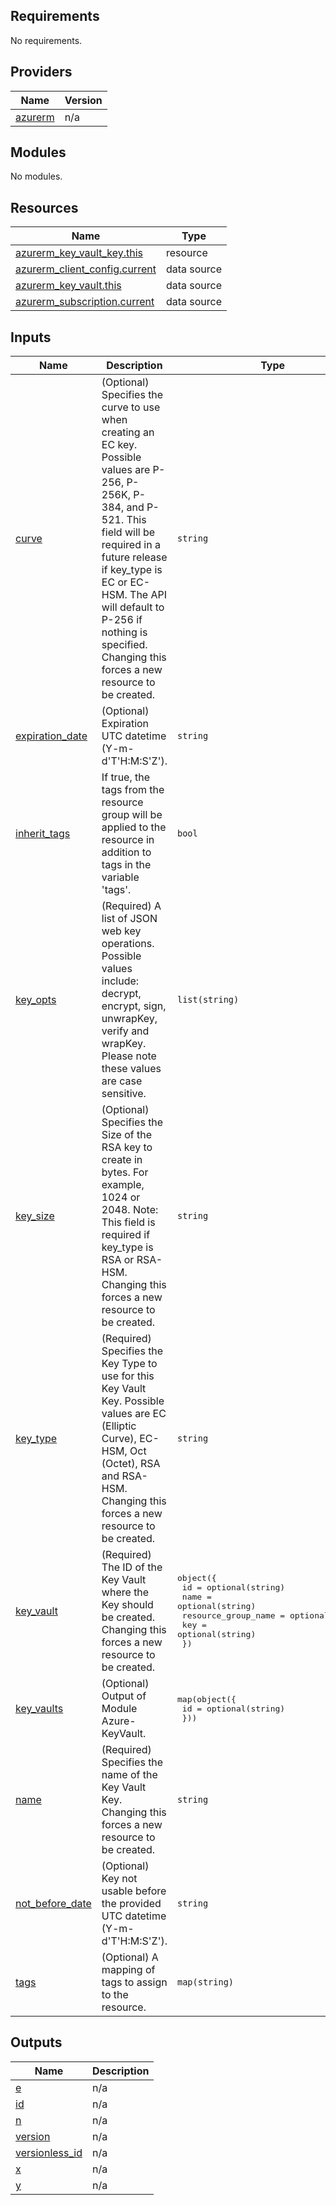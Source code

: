 <!-- BEGIN_TF_DOCS -->
## Requirements

No requirements.

## Providers

| Name | Version |
|------|---------|
| <a name="provider_azurerm"></a> [azurerm](#provider\_azurerm) | n/a |

## Modules

No modules.

## Resources

| Name | Type |
|------|------|
| [azurerm_key_vault_key.this](https://registry.terraform.io/providers/hashicorp/azurerm/latest/docs/resources/key_vault_key) | resource |
| [azurerm_client_config.current](https://registry.terraform.io/providers/hashicorp/azurerm/latest/docs/data-sources/client_config) | data source |
| [azurerm_key_vault.this](https://registry.terraform.io/providers/hashicorp/azurerm/latest/docs/data-sources/key_vault) | data source |
| [azurerm_subscription.current](https://registry.terraform.io/providers/hashicorp/azurerm/latest/docs/data-sources/subscription) | data source |

## Inputs

| Name | Description | Type | Default | Required |
|------|-------------|------|---------|:--------:|
| <a name="input_curve"></a> [curve](#input\_curve) | (Optional) Specifies the curve to use when creating an EC key. Possible values are P-256, P-256K, P-384, and P-521. This field will be required in a future release if key\_type is EC or EC-HSM. The API will default to P-256 if nothing is specified. Changing this forces a new resource to be created. | `string` | `null` | no |
| <a name="input_expiration_date"></a> [expiration\_date](#input\_expiration\_date) | (Optional) Expiration UTC datetime (Y-m-d'T'H:M:S'Z'). | `string` | `null` | no |
| <a name="input_inherit_tags"></a> [inherit\_tags](#input\_inherit\_tags) | If true, the tags from the resource group will be applied to the resource in addition to tags in the variable 'tags'. | `bool` | `false` | no |
| <a name="input_key_opts"></a> [key\_opts](#input\_key\_opts) | (Required) A list of JSON web key operations. Possible values include: decrypt, encrypt, sign, unwrapKey, verify and wrapKey. Please note these values are case sensitive. | `list(string)` | n/a | yes |
| <a name="input_key_size"></a> [key\_size](#input\_key\_size) | (Optional) Specifies the Size of the RSA key to create in bytes. For example, 1024 or 2048. Note: This field is required if key\_type is RSA or RSA-HSM. Changing this forces a new resource to be created. | `string` | `null` | no |
| <a name="input_key_type"></a> [key\_type](#input\_key\_type) | (Required) Specifies the Key Type to use for this Key Vault Key. Possible values are EC (Elliptic Curve), EC-HSM, Oct (Octet), RSA and RSA-HSM. Changing this forces a new resource to be created. | `string` | n/a | yes |
| <a name="input_key_vault"></a> [key\_vault](#input\_key\_vault) | (Required) The ID of the Key Vault where the Key should be created. Changing this forces a new resource to be created. | <pre>object({<br>    id                  = optional(string)<br>    name                = optional(string)<br>    resource_group_name = optional(string)<br>    key                 = optional(string)<br>  })</pre> | n/a | yes |
| <a name="input_key_vaults"></a> [key\_vaults](#input\_key\_vaults) | (Optional) Output of Module Azure-KeyVault. | <pre>map(object({<br>    id = optional(string)<br>  }))</pre> | `{}` | no |
| <a name="input_name"></a> [name](#input\_name) | (Required) Specifies the name of the Key Vault Key. Changing this forces a new resource to be created. | `string` | n/a | yes |
| <a name="input_not_before_date"></a> [not\_before\_date](#input\_not\_before\_date) | (Optional) Key not usable before the provided UTC datetime (Y-m-d'T'H:M:S'Z'). | `string` | `null` | no |
| <a name="input_tags"></a> [tags](#input\_tags) | (Optional) A mapping of tags to assign to the resource. | `map(string)` | `{}` | no |

## Outputs

| Name | Description |
|------|-------------|
| <a name="output_e"></a> [e](#output\_e) | n/a |
| <a name="output_id"></a> [id](#output\_id) | n/a |
| <a name="output_n"></a> [n](#output\_n) | n/a |
| <a name="output_version"></a> [version](#output\_version) | n/a |
| <a name="output_versionless_id"></a> [versionless\_id](#output\_versionless\_id) | n/a |
| <a name="output_x"></a> [x](#output\_x) | n/a |
| <a name="output_y"></a> [y](#output\_y) | n/a |
<!-- END_TF_DOCS -->